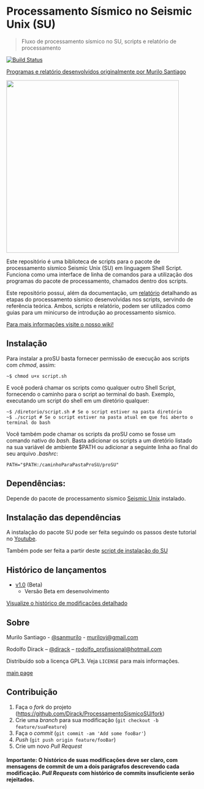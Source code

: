# Processamento Sísmico no Seismic Unix (SU)
>Fluxo de processamento sísmico no SU, scripts e relatório de processamento

[![Build Status](https://travis-ci.org/Dirack/proSU.svg?branch=master)](https://travis-ci.org/Dirack/proSU)

[Programas e relatório desenvolvidos originalmente por Murilo Santiago](https://github.com/sanmurilo)

<img src="https://user-images.githubusercontent.com/30205197/78612633-31627e80-7840-11ea-8813-785ef1ed92bf.jpg" width="450">

Este repositório é uma biblioteca de scripts para o pacote de processamento sísmico Seismic Unix (SU) em 
linguagem Shell Script. Funciona como uma interface de linha de comandos para a utilização dos programas do pacote
 de processamento, chamados dentro dos scripts.

Este repositório possui, além da documentação, um [relatório](https://github.com/Dirack/relatorio-original-proSU.git) detalhando as etapas do processamento sísmico desenvolvidas nos scripts, servindo de referência teórica. Ambos, scripts e relatório, podem ser utilizados como guias para um minicurso de introdução ao processamento sísmico.

[Para mais informações visite o nosso wiki!](https://github.com/Dirack/ProcessamentoSismicoSU/wiki)

## Instalação

Para instalar a proSU basta fornecer permissão de execução aos scripts com _chmod_, assim:

```shell
~$ chmod u+x script.sh
```

E você poderá chamar os scripts como qualquer outro Shell Script, fornecendo o caminho para o script ao
terminal do bash. Exemplo, executando um script do shell em um diretório qualquer:

```śhell
~$ /diretorio/script.sh # Se o script estiver na pasta diretório
~$ ./script # Se o script estiver na pasta atual em que foi aberto o terminal do bash
```

Você também pode chamar os scripts da proSU como se fosse um comando nativo do _bash_. Basta adicionar os scripts
a um diretório listado na sua variável de ambiente $PATH ou adicionar a seguinte linha ao final do seu arquivo _.bashrc_:

```shell
PATH="$PATH:/caminhoParaPastaProSU/proSU"
```

## Dependências: 

Depende do pacote de processamento sísmico [Seismic Unix](https://github.com/Dirack/SeisUnix) instalado.

## Instalação das dependências

A instalação do pacote SU pode ser feita seguindo os passos deste tutorial no [Youtube](https://www.youtube.com/watch?v=DzGCBesq8Ng).

Também pode ser feita a partir deste [script de instalação do SU](https://github.com/Dirack/Shellinclude/issues/26#issuecomment-592551654)

## Histórico de lançamentos

* [v1.0](https://github.com/Dirack/ProcessamentoSismicoSU/issues?q=is%3Aopen+is%3Aissue+milestone%3A%22proSU+v1.0-beta.1%22) (Beta)
    * Versão Beta em desenvolvimento

[Visualize o histórico de modificações detalhado](https://github.com/Dirack/ProcessamentoSismicoSU/wiki/Hist%C3%B3rico-de-vers%C3%B5es)

## Sobre

Murilo Santiago - [@sanmurilo](https://github.com/sanmurilo) - murilovj@gmail.com

Rodolfo Dirack – [@dirack](https://github.com/Dirack) – rodolfo_profissional@hotmail.com

Distribuído sob a licença GPL3. Veja `LICENSE` para mais informações.

[main page](https://github.com/Dirack/ProcessamentoSismicoSU)

## Contribuição

1. Faça o _fork_ do projeto (<https://github.com/Dirack/ProcessamentoSismicoSU/fork>)
2. Crie uma _branch_ para sua modificação (`git checkout -b feature/suaFeature`)
3. Faça o _commit_ (`git commit -am 'Add some fooBar'`)
4. _Push_ (`git push origin feature/fooBar`)
5. Crie um novo _Pull Request_

#### Importante: O histórico de suas modificações deve ser claro, com mensagens de commit de um a dois parágrafos descrevendo cada modificação. _Pull Requests_ com histórico de commits insuficiente serão rejeitados.
